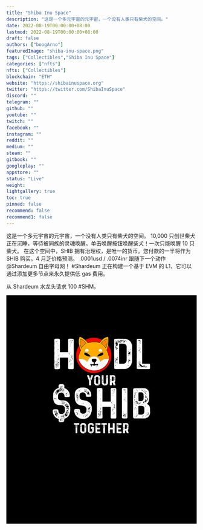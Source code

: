 ```yaml
---
title: "Shiba Inu Space"
description: "这是一个多元宇宙的元宇宙，一个没有人类只有柴犬的空间。"
date: 2022-08-19T00:00:00+08:00
lastmod: 2022-08-19T00:00:00+08:00
draft: false
authors: ["boogArno"]
featuredImage: "shiba-inu-space.png"
tags: ["Collectibles","Shiba Inu Space"]
categories: ["nfts"]
nfts: ["Collectibles"]
blockchain: "ETH"
website: "https://shibainuspace.org"
twitter: "https://twitter.com/ShibaInuSpace"
discord: ""
telegram: ""
github: ""
youtube: ""
twitch: ""
facebook: ""
instagram: ""
reddit: ""
medium: ""
steam: ""
gitbook: ""
googleplay: ""
appstore: ""
status: "Live"
weight: 
lightgallery: true
toc: true
pinned: false
recommend: false
recommend1: false
---
```

这是一个多元宇宙的元宇宙，一个没有人类只有柴犬的空间。
10,000 只创世柴犬正在沉睡，等待被同族的灵魂唤醒。单击唤醒按钮唤醒柴犬！一次只能唤醒 10 只柴犬。
在这个空间中，SHIB 拥有治理权，是唯一的货币。您付款的一半将作为 SHIB 购买。4 月芝价格预测。 .0001usd / .0074inr 跟随下一个动作
@Shardeum
 自由字母网！ #Shardeum 正在构建一个基于 EVM 的 L1，它可以通过添加更多节点来永久提供低 gas 费用。

从 Shardeum 水龙头请求 100 #SHM。

![FHC449TVkAEpaVp](FHC449TVkAEpaVp.jpg)